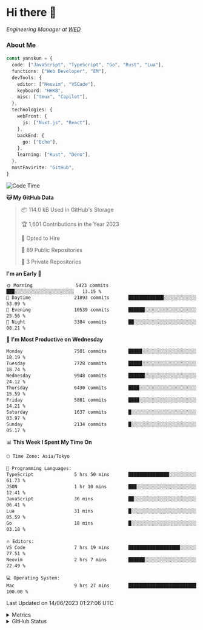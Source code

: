 # Hi there&nbsp;:wave:

<!-- ![Alt text](https://spotify-recently-played-readme.vercel.app/api?user=31kynbuubkiu3r4qh4hjuaglhfay) -->

_Engineering Manager at [WED](https://github.com/wedinc)_

### About Me

```ts
const yanskun = {
  code: ["JavaScript", "TypeScript", "Go", "Rust", "Lua"],
  functions: ["Web Developer", "EM"],
  devTools: {
    editor: ["Neovim", "VSCode"],
    keyboard: "HHKB",
    misc: ["tmux", "Copilot"],
  },
  technologies: {
    webFront: {
      js: ["Nuxt.js", "React"],
    },
    backEnd: {
      go: ["Echo"],
    },
    learning: ["Rust", "Deno"],
  },
  mostFavirite: "GitHub",
}
```

<!--START_SECTION:waka-->
![Code Time](http://img.shields.io/badge/Code%20Time-337%20hrs%2034%20mins-blue)

**🐱 My GitHub Data** 

> 📦 114.0 kB Used in GitHub's Storage 
 > 
> 🏆 1,601 Contributions in the Year 2023
 > 
> 💼 Opted to Hire
 > 
> 📜 89 Public Repositories 
 > 
> 🔑 3 Private Repositories 
 > 
**I'm an Early 🐤** 

```text
🌞 Morning                5423 commits        ███░░░░░░░░░░░░░░░░░░░░░░   13.15 % 
🌆 Daytime                21893 commits       █████████████░░░░░░░░░░░░   53.09 % 
🌃 Evening                10539 commits       ██████░░░░░░░░░░░░░░░░░░░   25.56 % 
🌙 Night                  3384 commits        ██░░░░░░░░░░░░░░░░░░░░░░░   08.21 % 
```
📅 **I'm Most Productive on Wednesday** 

```text
Monday                   7501 commits        █████░░░░░░░░░░░░░░░░░░░░   18.19 % 
Tuesday                  7728 commits        █████░░░░░░░░░░░░░░░░░░░░   18.74 % 
Wednesday                9948 commits        ██████░░░░░░░░░░░░░░░░░░░   24.12 % 
Thursday                 6430 commits        ████░░░░░░░░░░░░░░░░░░░░░   15.59 % 
Friday                   5861 commits        ████░░░░░░░░░░░░░░░░░░░░░   14.21 % 
Saturday                 1637 commits        █░░░░░░░░░░░░░░░░░░░░░░░░   03.97 % 
Sunday                   2134 commits        █░░░░░░░░░░░░░░░░░░░░░░░░   05.17 % 
```


📊 **This Week I Spent My Time On** 

```text
🕑︎ Time Zone: Asia/Tokyo

💬 Programming Languages: 
TypeScript               5 hrs 50 mins       ███████████████░░░░░░░░░░   61.73 % 
JSON                     1 hr 10 mins        ███░░░░░░░░░░░░░░░░░░░░░░   12.41 % 
JavaScript               36 mins             ██░░░░░░░░░░░░░░░░░░░░░░░   06.41 % 
Lua                      31 mins             █░░░░░░░░░░░░░░░░░░░░░░░░   05.59 % 
Go                       18 mins             █░░░░░░░░░░░░░░░░░░░░░░░░   03.18 % 

🔥 Editors: 
VS Code                  7 hrs 19 mins       ███████████████████░░░░░░   77.51 % 
Neovim                   2 hrs 7 mins        ██████░░░░░░░░░░░░░░░░░░░   22.49 % 

💻 Operating System: 
Mac                      9 hrs 27 mins       █████████████████████████   100.00 % 
```


 Last Updated on 14/06/2023 01:27:06 UTC
<!--END_SECTION:waka-->

<details>
  <summary>Metrics</summary>
  <img src="https://github.com/yanskun/yanskun/blob/main/github-metrics.svg" alt="Metrics">
</details>

<details>
  <summary>GitHub Status</summary>
  <picture>
    <source media="(prefers-color-scheme: dark)" srcset="https://raw.githubusercontent.com/yanskun/yanskun/master/profile-summary-card-output/nord_dark/0-profile-details.svg">
   <img src="https://raw.githubusercontent.com/yanskun/yanskun/master/profile-summary-card-output/default/0-profile-details.svg">
  </picture>
  <br>
  <picture>
    <source media="(prefers-color-scheme: dark)" srcset="https://raw.githubusercontent.com/yanskun/yanskun/master/profile-summary-card-output/nord_dark/1-repos-per-language.svg">
   <img src="https://raw.githubusercontent.com/yanskun/yanskun/master/profile-summary-card-output/default/1-repos-per-language.svg">
  </picture>
  <picture>
    <source media="(prefers-color-scheme: dark)" srcset="https://raw.githubusercontent.com/yanskun/yanskun/master/profile-summary-card-output/nord_dark/2-most-commit-language.svg">
   <img src="https://raw.githubusercontent.com/yanskun/yanskun/master/profile-summary-card-output/default/2-most-commit-language.svg">
  </picture>
  <br>
  <picture>
    <source media="(prefers-color-scheme: dark)" srcset="https://raw.githubusercontent.com/yanskun/yanskun/master/profile-summary-card-output/nord_dark/3-stats.svg">
   <img src="https://raw.githubusercontent.com/yanskun/yanskun/master/profile-summary-card-output/default/3-stats.svg">
  </picture>
  <picture>
    <source media="(prefers-color-scheme: dark)" srcset="https://raw.githubusercontent.com/yanskun/yanskun/master/profile-summary-card-output/nord_dark/4-productive-time.svg">
   <img src="https://raw.githubusercontent.com/yanskun/yanskun/master/profile-summary-card-output/default/4-productive-time.svg">
  </picture>
</details>
